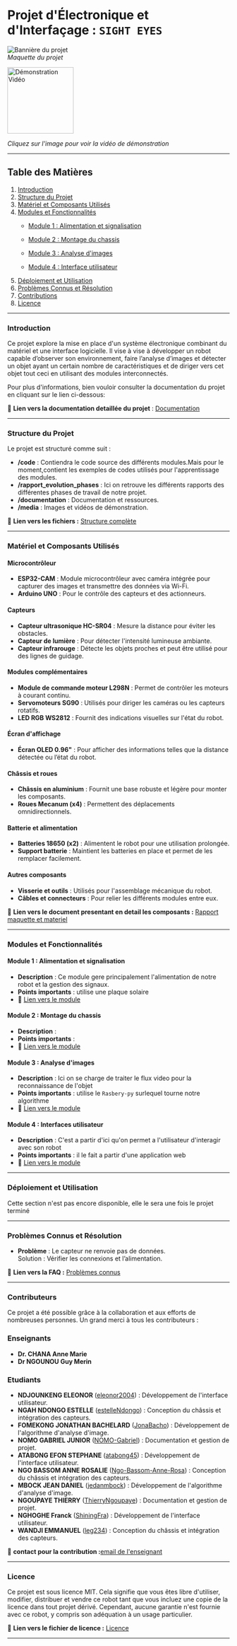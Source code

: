 
# Projet d'Électronique et d'Interfaçage : `SIGHT EYES`

![Bannière du projet](media/images/banner.jpeg)  
*Maquette du projet*  

<a href="media/videos/mouvements_chassis.mp4">
  <img src="media/images/click_to_see_demo2.webp" alt="Démonstration Vidéo" width="150" height="150">
</a>
<p><em>Cliquez sur l'image pour voir la vidéo de démonstration</em></p>


---

## Table des Matières
1. [Introduction](#introduction)  
2. [Structure du Projet](#structure-du-projet)  
3. [Matériel et Composants Utilisés](#matériel-et-composants-utilisés)  
4. [Modules et Fonctionnalités](#modules-et-fonctionnalités)  
   - [Module 1 : Alimentation et signalisation](#module-1--alimentation-et-signalisation)  
   - [Module 2 : Montage du chassis](#module-2--montage-du-chassis)  
   - [Module 3 : Analyse d'images](#module-3--analyse-dimages)

    - [Module 4 : Interface utilisateur](#module-4--interfaces-utilisateur)  
5.  [Déploiement et Utilisation](#déploiement-et-utilisation)  
6. [Problèmes Connus et Résolution](#problèmes-connus-et-résolution)  
7. [Contributions](#contributeurs)  
8. [Licence](#licence)  

---

### Introduction
Ce projet explore la mise en place d'un système électronique combinant du matériel et une interface logicielle. Il vise à vise à développer un robot capable d’observer son environnement, faire l’analyse d’images et détecter un objet ayant un certain nombre de caractéristiques et de diriger vers cet objet tout ceci en utilisant des modules interconnectés.

Pour plus d'informations, bien vouloir consulter la documentation du projet en cliquant sur le lien ci-dessous:

📁 **Lien vers la documentation detaillée du projet** : [Documentation](/documentation/Readme.md)

---

### Structure du Projet
Le projet est structuré comme suit :  
- **/code** : Contiendra le code source des différents modules.Mais pour le moment,contient les exemples de codes utilisés pour l'apprentissage des modules.  
- **/rapport_evolution_phases** : Ici on retrouve les différents rapports des différentes phases de travail de notre projet.  
- **/documentation** : Documentation et ressources.  
- **/media** : Images et vidéos de démonstration.  

📁 **Lien vers les fichiers :** [Structure complète](/documentation/structure.md)  

---
### Matériel et Composants Utilisés

#### Microcontrôleur  
- **ESP32-CAM** : Module microcontrôleur avec caméra intégrée pour capturer des images et transmettre des données via Wi-Fi.  
- **Arduino UNO** : Pour le contrôle des capteurs et des actionneurs.  

#### Capteurs  
- **Capteur ultrasonique HC-SR04** : Mesure la distance pour éviter les obstacles.  
- **Capteur de lumière** : Pour détecter l'intensité lumineuse ambiante.  
- **Capteur infrarouge** : Détecte les objets proches et peut être utilisé pour des lignes de guidage.  

#### Modules complémentaires  
- **Module de commande moteur L298N** : Permet de contrôler les moteurs à courant continu.  
- **Servomoteurs SG90** : Utilisés pour diriger les caméras ou les capteurs rotatifs.  
- **LED RGB WS2812** : Fournit des indications visuelles sur l'état du robot.  

#### Écran d'affichage  
- **Écran OLED 0.96"** : Pour afficher des informations telles que la distance détectée ou l’état du robot.  

#### Châssis et roues  
- **Châssis en aluminium** : Fournit une base robuste et légère pour monter les composants.  
- **Roues Mecanum (x4)** : Permettent des déplacements omnidirectionnels.  

#### Batterie et alimentation  
- **Batteries 18650 (x2)** : Alimentent le robot pour une utilisation prolongée.  
- **Support batterie** : Maintient les batteries en place et permet de les remplacer facilement.  

#### Autres composants  
- **Visserie et outils** : Utilisés pour l'assemblage mécanique du robot.  
- **Câbles et connecteurs** : Pour relier les différents modules entre eux.  


📄 **Lien vers le document presentant en detail les composants  :** [Rapport maquette et materiel](./docs/components.pdf)  

---

### Modules et Fonctionnalités

#### Module 1 : Alimentation et signalisation
- **Description** : Ce module gere principalement l'alimentation de notre robot et la gestion des signaux.
- **Points importants** : utilise une plaque solaire
- 📁 [Lien vers le module](code/Module_alimentation_signalisation_alerte/README.md) 

#### Module 2 : Montage du chassis
- **Description** : 
- **Points importants** :
- 📁 [Lien vers le module](code/Module_Chassis/README.md) 

#### Module 3 : Analyse d'images
- **Description** : Ici on se charge de traiter le flux video pour la reconnaissance de l'objet
- **Points importants** : utilise le `Rasbery-py` surlequel tourne notre algorithme
- 📁 [Lien vers le module](./src/module1_acquisition.md) 

#### Module 4 : Interfaces utilisateur
- **Description** : C'est a partir d'ici qu'on permet a l'utilisateur d'interagir avec son robot
- **Points importants** : il le fait a partir d'une application web
- 📁 [Lien vers le module](./src/module1_acquisition.md)  

---


### Déploiement et Utilisation
Cette section n'est pas encore disponible, elle le sera une fois le projet terminé

---

### Problèmes Connus et Résolution
- **Problème** : Le capteur ne renvoie pas de données.  
  Solution : Vérifier les connexions et l’alimentation.  

📄 **Lien vers la FAQ :** [Problèmes connus](./docs/issues.md)  

---


### Contributeurs

Ce projet a été possible grâce à la collaboration et aux efforts de nombreuses personnes. Un grand merci à tous les contributeurs :  

### Enseignants

- **Dr. CHANA Anne Marie**
- **Dr NGOUNOU Guy Merin**


### Etudiants

- **NDJOUNKENG ELEONOR** ([eleonor2004](https://github.com/eleonor2004)) : Développement de l'interface utilisateur.  
- **NGAH NDONGO ESTELLE** ([estelleNdongo](https://github.com/estelleNdongo)) : Conception du châssis et intégration des capteurs.  
- **FOMEKONG JONATHAN BACHELARD** ([JonaBacho](https://github.com/JonaBacho)) : Développement de l'algorithme d'analyse d'image.  
- **NOMO GABRIEL JUNIOR** ([NOMO-Gabriel](https://github.com/NOMO-Gabriel)) : Documentation et gestion de projet.  
- **ATABONG EFON STEPHANE** ([atabong45](https://github.com/atabong45)) : Développement de l'interface utilisateur.  
- **NGO BASSOM ANNE ROSALIE** ([Ngo-Bassom-Anne-Rosa](https://github.com/Ngo-Bassom-Anne-Rosa)) : Conception du châssis et intégration des capteurs.  
- **MBOCK JEAN DANIEL** ([jedanmbock](https://github.com/jedanmbock)) : Développement de l'algorithme d'analyse d'image.  
- **NGOUPAYE THIERRY** ([ThierryNgoupaye](https://github.com/ThierryNgoupaye)) : Documentation et gestion de projet.  
- **NGHOGHE  Franck** ([ShiningFra](https://github.com/[ShiningFra)) : Développement de l'interface utilisateur.  
- **WANDJI EMMANUEL** ([leg234](https://github.com/leg234)) : Conception du châssis et intégration des capteurs.  
 

📄 **contact pour la contribution :**[email de l'enseignant](mailto:anne.chana@univ-yaounde1.cm)  

---

### Licence

Ce projet est sous licence MIT. Cela signifie que vous êtes libre d'utiliser, modifier, distribuer et vendre ce robot tant que vous incluez une copie de la licence dans tout projet dérivé. Cependant, aucune garantie n'est fournie avec ce robot, y compris son adéquation à un usage particulier.

 
📄 **Lien vers le fichier de licence :** [Licence](./LICENSE)  

---
